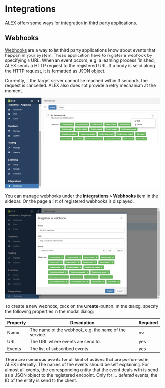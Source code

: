 # Integrations

ALEX offers some ways for integration in third party applications.

## Webhooks

[Webhooks][webhooks] are a way to let third party applications know about events that happen in your system.
These application have to register a webhook by specifying a URL.
When an event occurs, e.g. a learning process finished, ALEX sends a HTTP request to the registered URL.
If a body is send along the HTTP request, it is formatted as JSON object.

<div class="alert alert-info">
    Currently, if the target server cannot be reached within 3 seconds, the request is cancelled.
    ALEX also does not provide a retry mechanism at the moment.
</div>

![Webhooks](./assets/webhooks-1.jpg)

You can manage webhooks under the **Integrations > Webhooks** item in the sidebar.
On the page a list of registered webhooks is displayed.

![Webhooks](./assets/webhooks-2.jpg)

To create a new webhook, click on the **Create**-button.
In the dialog, specify the following properties in the modal dialog:

| Property | Description                                            | Required |
|----------|--------------------------------------------------------|----------|
| Name     | The name of the webhook, e.g. the name of the service. | no       |
| URL      | The URL where events are send to.                      | yes      |
| Events   | The list of subscribed events.                         | yes      |

There are numerous events for all kind of actions that are performed in ALEX internally.
The names of the events should be self explaining. 
For almost all events, the corresponding entity that the event deals with is send as a JSON object to the registered endpoint.
Only for *... deleted* events, the ID of the entity is send to the client.

[webhooks]: https://en.wikipedia.org/wiki/Webhook
